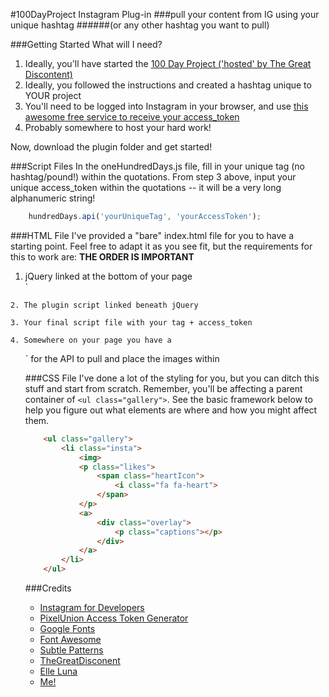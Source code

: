 #100DayProject Instagram Plug-in
###pull your content from IG using your unique hashtag
######(or any other hashtag you want to pull)

###Getting Started
What will I need?
1. Ideally, you'll have started the [100 Day Project ('hosted' by The Great Discontent)](https://thegreatdiscontent.com/100days)
2. Ideally, you followed the instructions and created a hashtag unique to YOUR project
3. You'll need to be logged into Instagram in your browser, and use [this awesome free service to receive your access_token](http://instagram.pixelunion.net/)
4. Probably somewhere to host your hard work!  
  
Now, download the plugin folder and get started!

###Script Files
In the oneHundredDays.js file, fill in your unique tag (no hashtag/pound!) within the quotations. From step 3 above, input your unique access_token within the quotations -- it will be a very long alphanumeric string!
```javascript
	hundredDays.api('yourUniqueTag', 'yourAccessToken');
```

###HTML File
I've provided a "bare" index.html file for you to have a starting point. Feel free to adapt it as you see fit, but the requirements for this to work are:
**THE ORDER IS IMPORTANT**
1. jQuery linked at the bottom of your page   
`
<script src="https://ajax.googleapis.com/ajax/libs/jquery/1.10.2/jquery.min.js"></script>
`
2. The plugin script linked beneath jQuery   
`
<script src="scripts/plugin.js"></script>
`
3. Your final script file with your tag + access_token   
`
<script src="scripts/oneHundredDays.js"></script>
`
4. Somewhere on your page you have a `<ul class="gallery">` for the API to pull and place the images within

###CSS File
I've done a lot of the styling for you, but you can ditch this stuff and start from scratch. Remember, you'll be affecting a parent container of `<ul class="gallery">`. See the basic framework below to help you figure out what elements are where and how you might affect them.

```html
	<ul class="gallery">
		<li class="insta">
			<img>
			<p class="likes">
				<span class="heartIcon">
					<i class="fa fa-heart">
				</span>
			</p>
			<a>
				<div class="overlay">
					<p class="captions"></p>
				</div>	
			</a>
		</li>
	</ul>
```

###Credits
- [Instagram for Developers](https://instagram.com/developer/)
- [PixelUnion Access Token Generator](http://instagram.pixelunion.net/)
- [Google Fonts](https://www.google.com/fonts)
- [Font Awesome](http://fortawesome.github.io/Font-Awesome/)
- [Subtle Patterns](http://subtlepatterns.com/ps-neutral/)
- [TheGreatDisconent](https://thegreatdiscontent.com/100days)
- [Elle Luna](http://elleluna.com/)
- [Me!](http://kse.ninja)